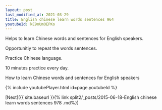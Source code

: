 ```yaml
---
layout: post
last_modified_at: 2021-03-29
title: English chinese learn words sentences 964 
youtubeId: kE9nUmOEPKo
---
```

 
 
Helps to learn Chinese words and sentences for English speakers.

Opportunitiy to repeat the words sentences. 

Practice Chinese language. 
 
10 minutes practice every day. 
 
How to learn Chinese words and sentences for English speakers 
 
{% include youtubePlayer.html id=page.youtubeId %}
 
 
[Next]({{ site.baseurl }}{% link  split2/_posts/2015-06-18-English chinese learn words sentences 978 .md%})
 

